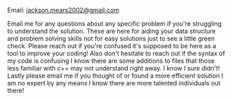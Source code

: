 Email: jackson.mears2002@gmail.com

Email me for any questions about any specific problem if you're struggling to understand the solution. 
These are here for aiding your data structure and problem solving skills not for easy solutions just to see a little green check. 
Please reach out if you're confused it's supposed to be here as a tool to improve your coding!
Also don't hesitate to reach out if the syntax of my code is confusing I know there are 
some additions to files that those less familiar with c++ may not understand right away.
I know I sure didn't!
Lastly please email me if you thought of or found a more efficient solution I am no expert by any means I know there are more talented individuals out there!
